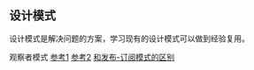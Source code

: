 ## 设计模式
设计模式是解决问题的方案，学习现有的设计模式可以做到经验复用。

观察者模式
[参考1](https://blog.csdn.net/yanbober/article/details/45484749)
[参考2](https://www.runoob.com/design-pattern/observer-pattern.html)
[和发布-订阅模式的区别](https://juejin.im/post/5a14e9edf265da4312808d86)
